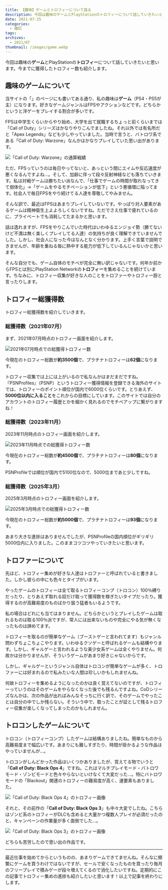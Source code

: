 ```yaml
---
title: 【趣味】ゲームとトロフィーについて語る
description: 今回は趣味のゲームとPlayStationのトロフィーについて話していきたいと思います。今までに獲得したトロフィー数も紹介します。
date: 2021-07-25
categories: 
  - 雑記
tags: 
archives: 
  - 2021/07
thumbnail: /images/game.webp
---
```


今回は趣味の**ゲーム**とPlayStationの**トロフィー**について話していきたいと思います。今までに獲得したトロフィー数も紹介します。

<!--more-->

## 趣味のゲームについて

当サイトの「[](profile)」のページにも書いてある通り、私の趣味は**ゲーム**（PS4・PS5が主）になります。好きなゲームジャンルはFPSやアクションなどです。どちらかというと洋ゲーをプレイする割合が多いです。

FPSは中学生くらいからやり始め、大学を出て就職するちょっと前くらいまでは「Call of Duty」シリーズはかなりやりこんでましたね。それ以外では有名所だと「Apex Legends」なども少しやっていました。当時で言うと、バトロワ系である「Call of Duty: Warzone」なんかはかなりプレイしていた思い出があります。

![「Call of Duty: Warzone」の通算戦績](/images/game-trophy-2021-07-25-04.jpg)

ただ、FPSっていうのは毎日やってないと、あっという間にエイムや反応速度が悪くなるんですよね…。そして、加齢に伴って段々反射神経なども落ちていきます。私は対戦ゲームは勝ちたい派なんで、「仕事でゲームの時間が取れなってきて弱体化」→「ゲームをやるモチベーションが低下」という悪循環に陥ってます。社会人で毎日FPSをやり続けてる人達を尊敬してやみません。

そんな訳で、最近はFPSはあまりプレイしていないです。やっぱり対人要素があるゲームは精神衛生上よよろしくないですね。ただでさえ仕事で疲れているのに、プライベートでも消耗してたまるかと思います。

話は逸れますが、FPSをやりこんでいた時代はいわゆるエンジョイ勢（勝てないけど不満は無く楽しくプレイしてる人達）の気持ちが良く理解できていませんでした。しかし、社会人になった今はなんとなく分かります。上手く言葉で説明できませんが、年齢を重ねる毎に熱中する能力が低下しているんじゃないかと思います。

そんな自分でも、ゲーム自体のモチベが完全に無い訳じゃないです。何年か前からFPSとは別にPlayStation Networkの**トロフィー**を集めることを続けています。ちなみに、トロフィー収集が好きな人のことをトロファーやトロフィー厨と言ったりします。

## トロフィー総獲得数

トロフィー総獲得数を紹介していきます。

### 総獲得数（2021年07月）

まず、2021年07月時点のトロフィー画面を紹介します。

![2021年07月時点での総獲得トロフィー数](/images/game-trophy-2021-07-25-01.jpg)

今現在のトロフィー総数が**約3500個**で、プラチナトロフィーは**62個**になります。

トロフィー収集では上には上がいるので私なんかはまだまだですね。『PSNProfiles』（PSNP）というトロフィー獲得情報を登録できる海外のサイトでは、トロフィーのポイント順位が国内で6000位くらいです。とりあえず、**5000位以内に入ること**をこれからの目標にしています。このサイトでは自分のアカウントのトロフィー履歴とかを細かく見れるのでモチベアップに繋がりますね！

### 総獲得数（2023年11月）

2023年11月時点のトロフィー画面を紹介します。

![2023年11月時点での総獲得トロフィー数](/images/game-trophy-2021-07-25-03.jpg)

今現在のトロフィー総数が**約4500個**で、プラチナトロフィーは**80個**になります。

PSNProfileでは順位が国内で5100位なので、5000位まであと少しですね。

### 総獲得数（2025年3月）

2025年3月時点のトロフィー画面を紹介します。

![2025年3月時点での総獲得トロフィー数](/images/game-trophy-2021-07-25-06.jpg)

今現在のトロフィー総数が**約5000個**で、プラチナトロフィーは**93個**になります。

あまり大きな進捗はありませんでしたが、PSNProfileの国内順位がギリギリ5000位内に入りました。このままコツコツやっていきたいと思います。

## トロファーについて

先ほど、トロフィー集めが好きな人達はトロファーと呼ばれていると書きました。しかし彼らの中にも色々とタイプがいます。

やったゲームのトロフィーは全て取るトロフィーコンプ（トロコン）100％縛りだったり、とりあえず取れる奴だけ取って獲得数を稼ぎたいタイプだったり。獲得するのが高難易度のものばかり狙う猛者もいるようです。

私の場合はどれにも当てはまりません。どちらかというとプレイしたゲームは取れるものは取る100％派ですが、常人には出来ないものや完全にやる気が無くなったものは諦めてます。

トロフィーを取るのが簡単なゲーム（ブーストゲーと言われてます）もジャンル問わずちょこちょこやります。いわゆるクソゲーと呼ばれるゲームも結構やります。しかし、ギャルゲーと言われるような美少女系ゲームは全くやりません。何故かは分かりませんが、そういうゲームがあまり好きじゃないからです。

しかし、ギャルゲーというジャンル自体はトロコンが簡単なゲームが多く、トロファーには好まれるので私みたいな人間は珍しいかもしれませんね。

何故トロフィーを集めるようになったのかは良く覚えてないのですが、トロフィーっていうのはそのゲームをやらなくなった後でも残るんですよね。CoDシリーズなんかは、次の作品が出ればみんなそっちに行く訳で、そのゲームでやったことは自分の中でしか残らない。そういう中で、取ったことが証として残るトロフィー収集が楽しくなってしまったのかもしれません。

## トロコンしたゲームについて

トロコン（トロフィーコンプ）したゲームは結構ありましたね。簡単なものから高難易度まで幅広いです。あまりにも難しすぎたり、時間が掛かるような作品はやっていませんが…。

トロコンがしんどかった作品はいくつかありましたが、覚えてる物でいうと「**Call of Duty: Black Ops 4**」ですね。これはマルチプレイモード・バトロワモード・ゾンビモードと色々やらないといけなくて大変だった…。特にバトロワモードの「Blackout」関連のトロフィーの難易度が高く、運要素もありました。

![「Call of Duty: Black Ops 4」のトロフィー画像](/images/game-trophy-2021-07-25-02.jpg)

それと、その前作の「**Call of Duty: Black Ops 3**」も中々大変でしたね。こちらはゾンビ系のトロフィーがDLCも含めると大量かつ複数人プレイが必須だったのと、キャンペーンの作業量が多く面倒でした…。

![「Call of Duty: Black Ops 3」のトロフィー画像](/images/game-trophy-2021-07-25-05.jpg)

どちらも苦労したので思い出の作品です。

* * *

最近仕事を始めてからというものの、あまりゲームできてませんね。そんなに頻繁にゲームを買うわけではないですが、セールで安くなったものを買ったり毎月のフリープレイで積みゲーが段々増えてくるので消化したいですね。定期的にこの記事でトロフィー集めの進捗も紹介したいと思います！以上で記事を終わりにします。